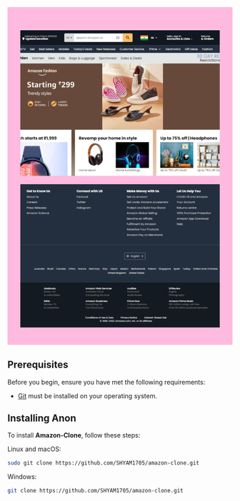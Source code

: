 ![Preview Img](preview_image/preview.png)

## Prerequisites

Before you begin, ensure you have met the following requirements:

* [Git](https://git-scm.com/downloads "Download Git") must be installed on your operating system.

## Installing Anon

To install **Amazon-Clone**, follow these steps:

Linux and macOS:

```bash
sudo git clone https://github.com/SHYAM1705/amazon-clone.git
```

Windows:

```bash
git clone https://github.com/SHYAM1705/amazon-clone.git
```
